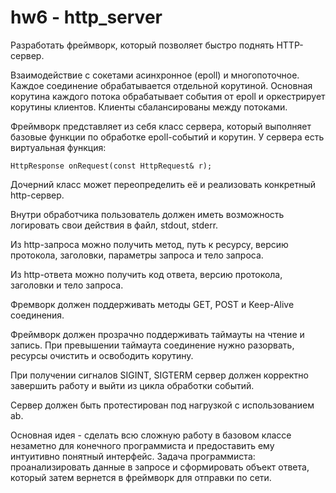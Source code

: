 # hw6 - http_server

Разработать фреймворк, который позволяет быстро поднять HTTP-сервер.

Взаимодействие с сокетами асинхронное (epoll) и многопоточное. Каждое соединение обрабатывается отдельной корутиной. Основная корутина каждого потока обрабатывает события от epoll и оркестрирует корутины клиентов. Клиенты сбалансированы между потоками.

Фреймворк представляет из себя класс сервера, который выполняет базовые функции по обработке epoll-событий и корутин. У сервера есть виртуальная функция:
```
HttpResponse onRequest(const HttpRequest& r);
```
Дочерний класс может переопределить её и реализовать конкретный http-сервер.

Внутри обработчика пользователь должен иметь возможность логировать свои действия в файл, stdout, stderr.

Из http-запроса можно получить метод, путь к ресурсу, версию протокола, заголовки, параметры запроса и тело запроса.

Из http-ответа можно получить код ответа, версию протокола, заголовки и тело запроса.

Фремворк должен поддерживать методы GET, POST и Keep-Alive соединения.

Фреймворк должен прозрачно поддерживать таймауты на чтение и запись. При превышении таймаута соединение нужно разорвать, ресурсы очистить и освободить корутину.

При получении сигналов SIGINT, SIGTERM сервер должен корректно завершить работу и выйти из цикла обработки событий.

Сервер должен быть протестирован под нагрузкой с использованием ab. 

Основная идея - сделать всю сложную работу в базовом классе незаметно для конечного программиста и предоставить ему интуитивно понятный интерфейс. Задача программиста: проанализировать данные в запросе и сформировать объект ответа, который затем вернется в фреймворк для отправки по сети.
